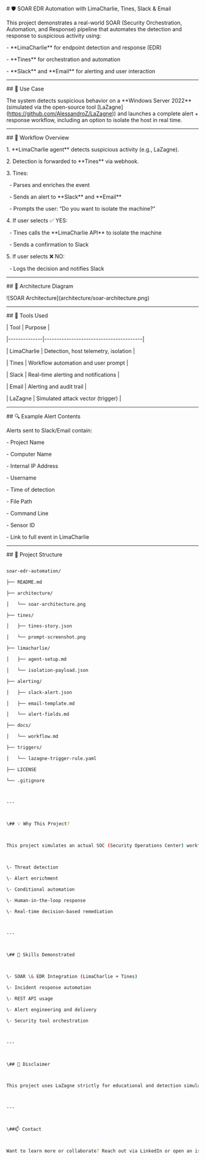 \# 🛡️ SOAR EDR Automation with LimaCharlie, Tines, Slack \& Email



This project demonstrates a real-world SOAR (Security Orchestration, Automation, and Response) pipeline that automates the detection and response to suspicious activity using:



\- \*\*LimaCharlie\*\* for endpoint detection and response (EDR)

\- \*\*Tines\*\* for orchestration and automation

\- \*\*Slack\*\* and \*\*Email\*\* for alerting and user interaction



---



\## 🚨 Use Case



The system detects suspicious behavior on a \*\*Windows Server 2022\*\* (simulated via the open-source tool \[LaZagne](https://github.com/AlessandroZ/LaZagne)) and launches a complete alert + response workflow, including an option to isolate the host in real time.



---



\## 🔁 Workflow Overview



1\. \*\*LimaCharlie agent\*\* detects suspicious activity (e.g., LaZagne).

2\. Detection is forwarded to \*\*Tines\*\* via webhook.

3\. Tines:

&nbsp;  - Parses and enriches the event

&nbsp;  - Sends an alert to \*\*Slack\*\* and \*\*Email\*\*

&nbsp;  - Prompts the user: “Do you want to isolate the machine?”

4\. If user selects ✅ YES:

&nbsp;  - Tines calls the \*\*LimaCharlie API\*\* to isolate the machine

&nbsp;  - Sends a confirmation to Slack

5\. If user selects ❌ NO:

&nbsp;  - Logs the decision and notifies Slack



---



\## 📸 Architecture Diagram



!\[SOAR Architecture](architecture/soar-architecture.png)



---



\## 🧠 Tools Used



| Tool         | Purpose                                |

|--------------|----------------------------------------|

| LimaCharlie  | Detection, host telemetry, isolation   |

| Tines        | Workflow automation and user prompt    |

| Slack        | Real-time alerting and notifications   |

| Email        | Alerting and audit trail               |

| LaZagne      | Simulated attack vector (trigger)      |



---



\## 🔍 Example Alert Contents



Alerts sent to Slack/Email contain:



\- Project Name

\- Computer Name

\- Internal IP Address

\- Username

\- Time of detection

\- File Path

\- Command Line

\- Sensor ID

\- Link to full event in LimaCharlie



---



\## 📁 Project Structure



```bash

soar-edr-automation/

├── README.md

├── architecture/

│   └── soar-architecture.png

├── tines/

│   ├── tines-story.json

│   └── prompt-screenshot.png

├── limacharlie/

│   ├── agent-setup.md

│   └── isolation-payload.json

├── alerting/

│   ├── slack-alert.json

│   ├── email-template.md

│   └── alert-fields.md

├── docs/

│   └── workflow.md

├── triggers/

│   └── lazagne-trigger-rule.yaml

├── LICENSE

└── .gitignore



---



\## 💡 Why This Project?



This project simulates an actual SOC (Security Operations Center) workflow and highlights:



\- Threat detection  

\- Alert enrichment  

\- Conditional automation  

\- Human-in-the-loop response  

\- Real-time decision-based remediation



---



\## 🚀 Skills Demonstrated



\- SOAR \& EDR Integration (LimaCharlie + Tines)  

\- Incident response automation  

\- REST API usage  

\- Alert engineering and delivery  

\- Security tool orchestration



---



\## 🔐 Disclaimer



This project uses LaZagne strictly for educational and detection simulation purposes. No credentials were harvested or misused.



---



\##📫 Contact



Want to learn more or collaborate? Reach out via LinkedIn or open an issue.

